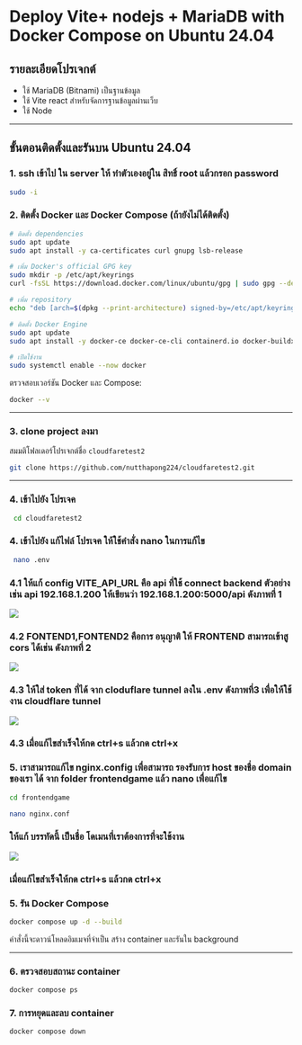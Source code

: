 
# Deploy Vite+ nodejs + MariaDB  with Docker Compose on Ubuntu 24.04

## รายละเอียดโปรเจกต์
- ใช้ MariaDB (Bitnami) เป็นฐานข้อมูล  
- ใช้ Vite react สำหรับจัดการฐานข้อมูลผ่านเว็บ  
- ใช้ Node   


---

## ขั้นตอนติดตั้งและรันบน Ubuntu 24.04
### 1. ssh เข้าไป ใน server ให้ ทำตัวเองอยู่ใน สิทธิ์ root แล้วกรอก password
```bash
sudo -i
```
### 2. ติดตั้ง Docker และ Docker Compose (ถ้ายังไม่ได้ติดตั้ง)

```bash
# ติดตั้ง dependencies
sudo apt update
sudo apt install -y ca-certificates curl gnupg lsb-release

# เพิ่ม Docker's official GPG key
sudo mkdir -p /etc/apt/keyrings
curl -fsSL https://download.docker.com/linux/ubuntu/gpg | sudo gpg --dearmor -o /etc/apt/keyrings/docker.gpg

# เพิ่ม repository
echo "deb [arch=$(dpkg --print-architecture) signed-by=/etc/apt/keyrings/docker.gpg] https://download.docker.com/linux/ubuntu $(lsb_release -cs) stable" | sudo tee /etc/apt/sources.list.d/docker.list > /dev/null

# ติดตั้ง Docker Engine
sudo apt update
sudo apt install -y docker-ce docker-ce-cli containerd.io docker-buildx-plugin docker-compose-plugin

# เปิดใช้งาน
sudo systemctl enable --now docker

```

ตรวจสอบเวอร์ชัน Docker และ Compose:

```bash
docker --v

```

---

### 3. clone project ลงมา 

สมมติโฟลเดอร์โปรเจกต์ชื่อ `cloudfaretest2`

```bash
git clone https://github.com/nutthapong224/cloudfaretest2.git
```
---
### 4. เข้าไปยัง โปรเจค 
```bash
 cd cloudfaretest2
```
### 4. เข้าไปยัง แก้ไฟล์ โปรเจค ให้ใช้คำสั่ง nano ในการแก้ไข
```bash
 nano .env
```
### 4.1 ให้แก้ config  VITE_API_URL คือ api ที่ใช้ connect backend ตัวอย่างเช่น api 192.168.1.200 ให้เขียนว่า 192.168.1.200:5000/api ดังภาพที่ 1
![](images/2025-08-11-20-12-11.png)

### 4.2 FONTEND1,FONTEND2 คือการ อนุญาติ ให้ FRONTEND สามารถเข้าสู cors ได้เช่น   ดังภาพที่ 2
![](images/2025-08-11-20-18-51.png)

### 4.3 ให้ใส่ token ที่ได้ จาก cloduflare tunnel ลงใน .env ดังภาพที่3 เพื่อให้ใช้งาน cloudflare tunnel
![](images/2025-08-11-20-15-35.png)
### 4.3 เมื่อแก้ไขสำเร็จให้กด ctrl+s แล้วกด ctrl+x

### 5. เราสามารถแก้ไข nginx.config เพื่อสามารถ รองรับการ host ของชื่อ domain ของเรา ได้ จาก folder frontendgame แล้ว nano เพื่อแก้ไข

```bash
cd frontendgame
```
```bash
nano nginx.conf
```
### ให้แก้ บรรทัดนี้ เป็นชื่อ โดเมนที่เราต้องการที่จะใช้งาน
![](images/2025-08-11-20-22-58.png)
### เมื่อแก้ไขสำเร็จให้กด ctrl+s แล้วกด ctrl+x

### 5. รัน Docker Compose

```bash
docker compose up -d --build
```

คำสั่งนี้จะดาวน์โหลดอิมเมจที่จำเป็น สร้าง container และรันใน background

---

### 6. ตรวจสอบสถานะ container

```bash
docker compose ps
```

### 7. การหยุดและลบ container

```bash
docker compose down
```